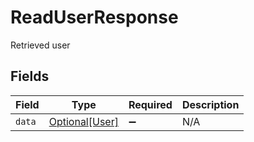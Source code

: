 # ReadUserResponse

Retrieved user


## Fields

| Field                                         | Type                                          | Required                                      | Description                                   |
| --------------------------------------------- | --------------------------------------------- | --------------------------------------------- | --------------------------------------------- |
| `data`                                        | [Optional[User]](../../models/shared/user.md) | :heavy_minus_sign:                            | N/A                                           |